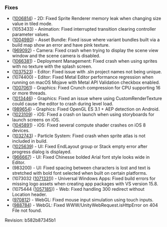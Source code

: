 ### Fixes

*   ([1006814](https://issuetracker.unity3d.com/product/unity/issues/guid/1006814/)) - 2D: Fixed Sprite Renderer memory leak when changing size value in tiled mode.
*   (1053433) - Animation: Fixed interrupted transition clearing controller parameter values.
*   ([1004980](https://issuetracker.unity3d.com/product/unity/issues/guid/1004980/)) - Asset Bundle: Fixed issue where variant bundles built via a build map show an error and have pink texture.
*   ([969092](https://issuetracker.unity3d.com/product/unity/issues/guid/969092/)) - Camera: Fixed crash when trying to display the scene view window and the scene camera is disabled.
*   ([1066381](https://issuetracker.unity3d.com/product/unity/issues/guid/1066381/)) - Deployment Management: Fixed crash when using sprites with no texture with the splash screen.
*   ([1037523](https://issuetracker.unity3d.com/product/unity/issues/guid/1037523/)) - Editor: Fixed issue with .sln project names not being unique.
*   (1074400) - Editor: Fixed Metal Editor performance regression when running on macOS Mojave with Metal API Validation checkbox enabled.
*   ([1007061](https://issuetracker.unity3d.com/product/unity/issues/guid/1007061/)) - Graphics: Fixed Crunch compression for CPU supporting 16 or more threads.
*   ([1013446](https://issuetracker.unity3d.com/product/unity/issues/guid/1013446/)) - Graphics: Fixed an issue where using CustomRenderTexture could cause the editor to crash during level load.
*   ([989654](https://issuetracker.unity3d.com/product/unity/issues/guid/989654/)) - Graphics: Fixed OpenGL ES 3.1 + AEP detection on Android.
*   ([1023109](https://issuetracker.unity3d.com/product/unity/issues/guid/1023109/)) - iOS: Fixed a crash on launch when using storyboards for launch screens on iOS.
*   ([1045891](https://issuetracker.unity3d.com/product/unity/issues/guid/1027704/)) - iOS: Fixed several compute shader crashes on iOS 8 devices.
*   ([1032743](https://issuetracker.unity3d.com/product/unity/issues/guid/1032743/)) - Particle System: Fixed crash when sprite atlas is not included in build.
*   ([1025639](https://issuetracker.unity3d.com/product/unity/issues/guid/1025639/)) - UI: Fixed EndLayout group or Stack empty error after progress dialog is displayed.
*   ([966667](https://issuetracker.unity3d.com/product/unity/issues/guid/966667/)) - UI: Fixed Chinesse bolded Arial font style looks wide in Editor.
*   (983200) - UI: Fixed spacing between characters is lost and text is stretched with bold font selected when built on certain platforms.
*   (1073032 ([1071331](https://issuetracker.unity3d.com/product/unity/issues/guid/1071331/))) - Universal Windows Apps: Fixed build errors for missing logo assets when creating app packages with VS version 15.8.
*   (1075444 ([1057185](https://issuetracker.unity3d.com/product/unity/issues/guid/1057185/))) - Web: Fixed handling 300 redirect without Location header.
*   ([970812](https://issuetracker.unity3d.com/product/unity/issues/guid/970812/)) - WebGL: Fixed mouse input simulation using touch inputs.
*   ([988784](https://issuetracker.unity3d.com/product/unity/issues/guid/988784/)) - WebGL: Fixed WWW/UnityWebRequest.isHttpError on 404 File not found.

Revision: b582b87345b1